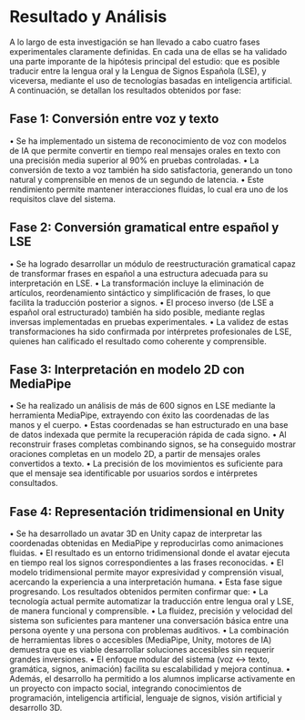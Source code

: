 # Resultado y Análisis

A lo largo de esta investigación se han llevado a cabo cuatro fases experimentales claramente definidas. En cada una de
ellas se ha validado una parte imporante de la hipótesis principal del estudio: que es posible traducir entre la lengua
oral y la Lengua de Signos Española (LSE), y viceversa, mediante el uso de tecnologías basadas en inteligencia
artificial. A continuación, se detallan los resultados obtenidos por fase:

## Fase 1: Conversión entre voz y texto

• Se ha implementado un sistema de reconocimiento de voz con modelos de IA que permite convertir en tiempo real mensajes
orales en texto con una precisión media superior al 90% en pruebas controladas.
• La conversión de texto a voz también ha sido satisfactoria, generando un tono natural y comprensible en menos de un
segundo de latencia.
• Este rendimiento permite mantener interacciones fluidas, lo cual era uno de los requisitos clave del sistema.

## Fase 2: Conversión gramatical entre español y LSE

• Se ha logrado desarrollar un módulo de reestructuración gramatical capaz de transformar frases en español a una
estructura adecuada para su interpretación en LSE.
• La transformación incluye la eliminación de artículos, reordenamiento sintáctico y simplificación de frases, lo que
facilita la traducción posterior a signos.
• El proceso inverso (de LSE a español oral estructurado) también ha sido posible, mediante reglas inversas
implementadas en pruebas experimentales.
• La validez de estas transformaciones ha sido confirmada por intérpretes profesionales de LSE, quienes han calificado
el resultado como coherente y comprensible.

## Fase 3: Interpretación en modelo 2D con MediaPipe

• Se ha realizado un análisis de más de 600 signos en LSE mediante la herramienta MediaPipe, extrayendo con éxito las
coordenadas de las manos y el cuerpo.
• Estas coordenadas se han estructurado en una base de datos indexada que permite la recuperación rápida de cada signo.
• Al reconstruir frases completas combinando signos, se ha conseguido mostrar oraciones completas en un modelo 2D, a
partir de mensajes orales convertidos a texto.
• La precisión de los movimientos es suficiente para que el mensaje sea identificable por usuarios sordos e intérpretes
consultados.

## Fase 4: Representación tridimensional en Unity

• Se ha desarrollado un avatar 3D en Unity capaz de interpretar las coordenadas obtenidas en MediaPipe y reproducirlas
como animaciones fluidas.
• El resultado es un entorno tridimensional donde el avatar ejecuta en tiempo real los signos correspondientes a las
frases reconocidas.
• El modelo tridimensional permite mayor expresividad y comprensión visual, acercando la experiencia a una
interpretación humana.
• Esta fase sigue progresando.
Los resultados obtenidos permiten confirmar que:
• La tecnología actual permite automatizar la traducción entre lengua oral y LSE, de manera funcional y comprensible.
• La fluidez, precisión y velocidad del sistema son suficientes para mantener una conversación básica entre una persona
oyente y una persona con problemas auditivos.
• La combinación de herramientas libres o accesibles (MediaPipe, Unity, motores de IA) demuestra que es viable
desarrollar soluciones accesibles sin requerir grandes inversiones.
• El enfoque modular del sistema (voz ↔ texto, gramática, signos, animación) facilita su escalabilidad y mejora
continua.
• Además, el desarrollo ha permitido a los alumnos implicarse activamente en un proyecto con impacto social, integrando
conocimientos de programación, inteligencia artificial, lenguaje de signos, visión artificial y desarrollo 3D.
